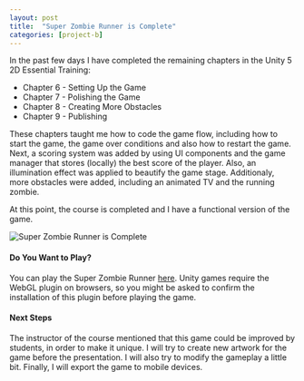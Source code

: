 ```yaml
---
layout: post
title:  "Super Zombie Runner is Complete"
categories: [project-b]
---
```


In the past few days I have completed the remaining chapters in the Unity 5 2D Essential Training:

* Chapter 6 - Setting Up the Game
* Chapter 7 - Polishing the Game
* Chapter 8 - Creating More Obstacles
* Chapter 9 - Publishing

These chapters taught me how to code the game flow, including how to start the game, the game over conditions and also how to restart the game. Next, a scoring system was added by using UI components and the game manager that stores (locally) the best score of the player. Also, an illumination effect was applied to beautify the game stage. Additionaly, more obstacles were added, including an animated TV and the running zombie.


At this point, the course is completed and I have a functional version of the game. 

<img src="https://jeanpierobom.github.io/assets/images/screenshot-super-zombie-runner.PNG" alt="Super Zombie Runner is Complete">

#### Do You Want to Play?

You can play the Super Zombie Runner [here](https://jeanpierobom.github.io/super-zombie-runner/). Unity games require the WebGL plugin on browsers, so you might be asked to confirm the installation of this plugin before playing the game.

#### Next Steps

The instructor of the course mentioned that this game could be improved by students, in order to make it unique. I will try to create new artwork for the game before the presentation. I will also try to modify the gameplay a little bit. Finally, I will export the game to mobile devices.

